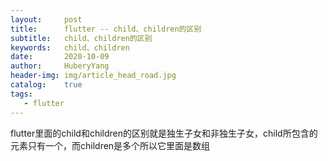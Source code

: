 ```yaml
--- 
layout:     post                      
title:      flutter -- child、children的区别
subtitle:   child、children的区别
keywords:   child、children
date:       2020-10-09                
author:     HuberyYang                
header-img: img/article_head_road.jpg
catalog:    true                     
tags:
   - flutter                            
---
```


flutter里面的child和children的区别就是独生子女和非独生子女，child所包含的元素只有一个，而children是多个所以它里面是数组